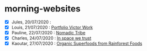 # morning-websites

- [X] Jules, 20/07/2020 : []()
- [x] Louis, 21/07/2020 : [Portfolio Victor Work](https://victor.work/)
- [x] Pauline, 22/07/2020 : [Nomadic Tribe](https://2019.makemepulse.com/)
- [x] Charles, 24/07/2020 : [In space we trust](http://inspacewetrust.org/en/)
- [x] Kaoutar, 27/07/2020 : [Organic Superfoods from Rainforest Foods](https://www.rainforestfoods.com/experience/#!/slide-intro)
